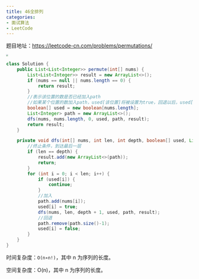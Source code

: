 ```yaml
---
title: 46全排列
categories: 
- 面试算法
- LeetCode
---
```


题目地址：https://leetcode-cn.com/problems/permutations/

<img src="https://xiaoflyfish.oss-cn-beijing.aliyuncs.com/image/20201207132255.png" style="zoom:30%;" />

```java
class Solution {
    public List<List<Integer>> permute(int[] nums) {
        List<List<Integer>> result = new ArrayList<>();
        if (nums == null || nums.length == 0) {
            return result;
        }
        //表示该位置的数是否已经加入path
        //如果某个位置的数加入path，used[该位置]将被设置为true，回退以后，used[该位置]将被设置为false
        boolean[] used = new boolean[nums.length];
        List<Integer> path = new ArrayList<>();
        dfs(nums, nums.length, 0, used, path, result);
        return result;
    }

    private void dfs(int[] nums, int len, int depth, boolean[] used, List<Integer> path, List<List<Integer>> result) {
        //终止条件，到达最后一层
        if (len == depth) {
            result.add(new ArrayList<>(path));
            return;
        }
        for (int i = 0; i < len; i++) {
            if (used[i]) {
                continue;
            }
            //加入
            path.add(nums[i]);
            used[i] = true;
            dfs(nums, len, depth + 1, used, path, result);
            //回退
            path.remove(path.size()-1);
            used[i] = false;
        }
    }
}
```

时间复杂度：`O(n∗n!)`，其中 n 为序列的长度。

空间复杂度：O(n)，其中 n 为序列的长度。